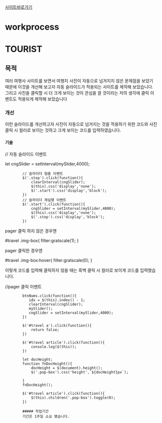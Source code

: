 [사이트바로가기](https://nam-seungjin.github.io/report08)

# workprocess

# TOURIST
## 목적
여러 여행사 사이트를 보면서 여행지 사진이 자동으로 넘겨지지 않은 문제점을 보았기 때문에 이것을 개선해 보고자 자동 슬라이드가 적용되는 사이트를 제작해 보았습니다.
그리고 사진을 클릭할 시 더 크게 보이는 것이 관심을 끌 것이라는 저의 생각에 클릭 이벤트도 적용되게 제작해 보았습니다   
### 개선
이런 슬라이드를 개선하고자 사진이 자동으로 넘겨지는 것을 적용하기 위한 코드와
사진 클릭 시 컬러로 보이는 것하고 크게 보이는 코드를 입력하였습니다.
#### 기술
// 자동 슬라이드 이벤트



let cngSlider = setInterval(mySlider,4000);

            // 슬라이더 멈춤 이벤트
            $('.stop').click(function(){
                clearInterval(cngSlider);
                $(this).css('display','none');
                $('.start').css('display','block');
            })
            // 슬라이더 재실행 이벤트
            $('.start').click(function(){
                cngSlider = setInterval(mySlider,4000);
                $(this).css('display','none');
                $('.stop').css('display','block');
            })




pager 클릭 하지 않은 경우엔



#travel .img-box{
filter:gratscale(1);
}



pager 클릭한 경우엔



#travel .img-box:hover{
filter:gratscale(0);
}



이렇게 코드를 입력해 클릭하지 않을 때는 흑백 클릭 시 컬러로 보이게 코드를 입력했습니다.



//pager 클릭 이벤트



            btnNums.click(function(){
               idx = $(this).index() - 1;
               clearInterval(cngSlider);
               mySlider();
               cngSlider = setInterval(mySlider,4000);
            })

            $('#travel a').click(function(){
                return false;
            })
            
            $('#travel article').click(function(){
                console.log($(this));
            })

            let docHeight;
            function fnDocHeight(){
                docHeight = $(document).height();
                $('.pop-box').css('height',`${docHeight}px`);
                
            }
            fnDocHeight();
 
            $('#travel article').click(function(){
                $(this).children('.pop-box').toggle(0);
            })

            ##### 작업기간
            기간은 1주일 소요 됐습니다.

